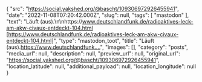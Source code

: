 {
  "src": "https://social.yakshed.org/@bascht/109306972926455941",
  "date": "2022-11-08T07:20:42.000Z",
  "slug": null,
  "tags": [
    "mastodon"
  ],
  "text": "Läuft (aus).\n\nhttps://www.deutschlandfunk.de/radioaktives-leck-am-akw-civaux-entdeckt-104.html [https://www.deutschlandfunk.de/radioaktives-leck-am-akw-civaux-entdeckt-104.html]",
  "type": "mastodon_toot",
  "title": "Läuft (aus).https://www.deutschlandfunk.…",
  "images": [],
  "category": "posts",
  "media_url": null,
  "description": null,
  "preview_url": null,
  "original_url": "https://social.yakshed.org/@bascht/109306972926455941",
  "location_latitude": null,
  "additional_payload": null,
  "location_longitude": null
}